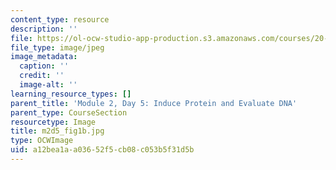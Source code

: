 ```yaml
---
content_type: resource
description: ''
file: https://ol-ocw-studio-app-production.s3.amazonaws.com/courses/20-109-laboratory-fundamentals-in-biological-engineering-spring-2010/a12bea1aa03652f5cb08c053b5f31d5b_m2d5_fig1b.jpg
file_type: image/jpeg
image_metadata:
  caption: ''
  credit: ''
  image-alt: ''
learning_resource_types: []
parent_title: 'Module 2, Day 5: Induce Protein and Evaluate DNA'
parent_type: CourseSection
resourcetype: Image
title: m2d5_fig1b.jpg
type: OCWImage
uid: a12bea1a-a036-52f5-cb08-c053b5f31d5b
---
```

